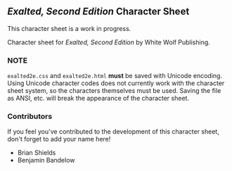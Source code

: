 ## _Exalted, Second Edition_ Character Sheet

This character sheet is a work in progress.

Character sheet for _Exalted, Second Edition_ by White Wolf Publishing.

### NOTE

`exalted2e.css` and `exalted2e.html` **must** be saved with Unicode encoding. Using Unicode character codes does not currently work with the character sheet system, so the characters themselves must be used. Saving the file as ANSI, etc. will break the appearance of the character sheet.

### Contributors

If you feel you've contributed to the development of this character sheet, don't forget to add your name here!

* Brian Shields
* Benjamin Bandelow

